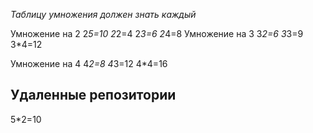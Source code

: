*Таблицу умножения должен знать каждый*

Умножение на 2
2*5=10
2*2=4
2*3=6
2*4=8
Умножение на 3
3*2=6
3*3=9
3*4=12

Умножение на 4
4*2=8
4*3=12
4*4=16

## Удаленные репозитории
5*2=10
